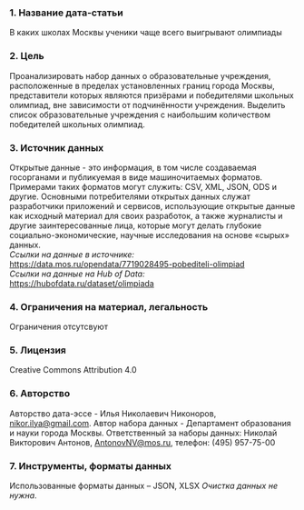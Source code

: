 ### 1. Название дата-статьи 
В каких школах Москвы ученики чаще всего выигрывают олимпиады    
### 2. Цель 
Проанализировать набор данных о образовательные учреждения, расположенные в пределах установленных границ города Москвы, представители которых являются призёрами и победителями школьных олимпиад, вне зависимости от подчинённости учреждения. Выделить список образовательные учреждения с наибольшим количеством победителей школьных олимпиад. 
### 3. Источник данных 
Открытые данные - это информация, в том числе создаваемая госорганами и публикуемая в виде машиночитаемых форматов. Примерами таких форматов могут служить: CSV, XML, JSON, ODS и другие.
Основными потребителями открытых данных служат разработчики приложений и сервисов, использующие открытые данные как исходный материал для своих разработок, а также журналисты и другие заинтересованные лица, которые могут делать глубокие социально-экономические, научные исследования на основе «сырых» данных.    
*Ссылки на данные в источнике:*    
https://data.mos.ru/opendata/7719028495-pobediteli-olimpiad    
*Ссылки на данные на Hub of Data:*    
https://hubofdata.ru/dataset/olimpiada    
### 4. Ограничения на материал, легальность    
Ограничения отсутсвуют 
### 5. Лицензия
Creative Commons Attribution 4.0
### 6. Авторство 
Авторство дата-эссе - Илья Николаевич Никоноров, nikor.ilya@gmail.com.
Автор набора данных - Департамент образования и науки города Москвы. Ответственный за наборы данных: Николай Викторович Антонов, AntonovNV@mos.ru, телефон: (495) 957-75-00
### 7. Инструменты, форматы данных
Использованные форматы данных – JSON, XLSX
*Очистка данных не нужна*.
